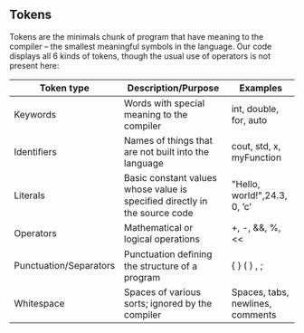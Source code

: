 ## Tokens

Tokens are the minimals chunk of program that have meaning to the compiler – the smallest
meaningful symbols in the language. Our code displays all 6 kinds of tokens, though the
usual use of operators is not present here:

|**Token type**| **Description/Purpose**| **Examples**|
|----|----|----|
|Keywords| Words with special meaning to the compiler |int, double, for, auto |
|Identiﬁers| Names of things that are not built into the language| cout, std, x, myFunction |
|Literals |Basic constant values whose value is speciﬁed directly in the source code |"Hello, world!",24.3, 0, ’c’ |
|Operators |Mathematical or logical oper­ations |+, -, &&, %, << |
|Punctuation/Separators |Punctuation deﬁning the structure of a program |{ } ( ) , ; |
|Whitespace| Spaces of various sorts; ig­nored by the compiler |Spaces, tabs, newlines, com­ments |
